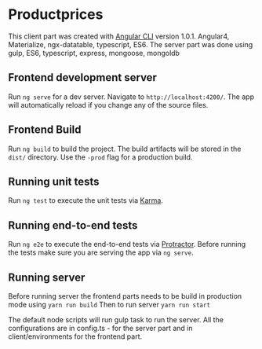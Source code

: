 # Productprices

This client part was created with [Angular CLI](https://github.com/angular/angular-cli) version 1.0.1. Angular4, Materialize, ngx-datatable, typescript, ES6.
The server part was done using gulp, ES6, typescript, express, mongoose, mongoldb

## 

## Frontend development server

Run `ng serve` for a dev server. Navigate to `http://localhost:4200/`. The app will automatically reload if you change any of the source files.

## Frontend Build

Run `ng build` to build the project. The build artifacts will be stored in the `dist/` directory. Use the `-prod` flag for a production build.

## Running unit tests

Run `ng test` to execute the unit tests via [Karma](https://karma-runner.github.io).

## Running end-to-end tests

Run `ng e2e` to execute the end-to-end tests via [Protractor](http://www.protractortest.org/).
Before running the tests make sure you are serving the app via `ng serve`.

## Running server

Before running server the frontend parts needs to be build in production mode using 
`yarn run build`
Then to run server
`yarn run start`

The default node scripts will run gulp task to run the server.
All the configurations are in config.ts - for the server part and in client/environments for the frontend part.


